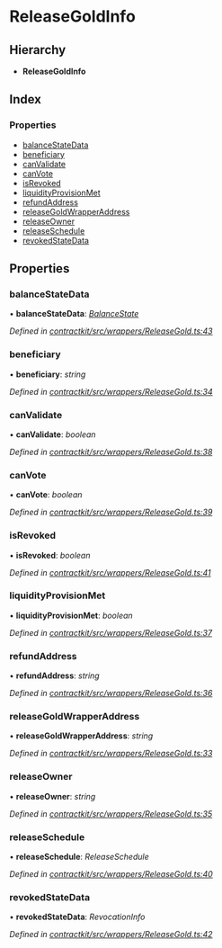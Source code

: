 # ReleaseGoldInfo

## Hierarchy

* **ReleaseGoldInfo**

## Index

### Properties

* [balanceStateData](_wrappers_releasegold_.releasegoldinfo.md#balancestatedata)
* [beneficiary](_wrappers_releasegold_.releasegoldinfo.md#beneficiary)
* [canValidate](_wrappers_releasegold_.releasegoldinfo.md#canvalidate)
* [canVote](_wrappers_releasegold_.releasegoldinfo.md#canvote)
* [isRevoked](_wrappers_releasegold_.releasegoldinfo.md#isrevoked)
* [liquidityProvisionMet](_wrappers_releasegold_.releasegoldinfo.md#liquidityprovisionmet)
* [refundAddress](_wrappers_releasegold_.releasegoldinfo.md#refundaddress)
* [releaseGoldWrapperAddress](_wrappers_releasegold_.releasegoldinfo.md#releasegoldwrapperaddress)
* [releaseOwner](_wrappers_releasegold_.releasegoldinfo.md#releaseowner)
* [releaseSchedule](_wrappers_releasegold_.releasegoldinfo.md#releaseschedule)
* [revokedStateData](_wrappers_releasegold_.releasegoldinfo.md#revokedstatedata)

## Properties

### balanceStateData

• **balanceStateData**: [_BalanceState_](_wrappers_releasegold_.balancestate.md)

_Defined in_ [_contractkit/src/wrappers/ReleaseGold.ts:43_](https://github.com/celo-org/celo-monorepo/blob/master/packages/sdk/contractkit/src/wrappers/ReleaseGold.ts#L43)

### beneficiary

• **beneficiary**: _string_

_Defined in_ [_contractkit/src/wrappers/ReleaseGold.ts:34_](https://github.com/celo-org/celo-monorepo/blob/master/packages/sdk/contractkit/src/wrappers/ReleaseGold.ts#L34)

### canValidate

• **canValidate**: _boolean_

_Defined in_ [_contractkit/src/wrappers/ReleaseGold.ts:38_](https://github.com/celo-org/celo-monorepo/blob/master/packages/sdk/contractkit/src/wrappers/ReleaseGold.ts#L38)

### canVote

• **canVote**: _boolean_

_Defined in_ [_contractkit/src/wrappers/ReleaseGold.ts:39_](https://github.com/celo-org/celo-monorepo/blob/master/packages/sdk/contractkit/src/wrappers/ReleaseGold.ts#L39)

### isRevoked

• **isRevoked**: _boolean_

_Defined in_ [_contractkit/src/wrappers/ReleaseGold.ts:41_](https://github.com/celo-org/celo-monorepo/blob/master/packages/sdk/contractkit/src/wrappers/ReleaseGold.ts#L41)

### liquidityProvisionMet

• **liquidityProvisionMet**: _boolean_

_Defined in_ [_contractkit/src/wrappers/ReleaseGold.ts:37_](https://github.com/celo-org/celo-monorepo/blob/master/packages/sdk/contractkit/src/wrappers/ReleaseGold.ts#L37)

### refundAddress

• **refundAddress**: _string_

_Defined in_ [_contractkit/src/wrappers/ReleaseGold.ts:36_](https://github.com/celo-org/celo-monorepo/blob/master/packages/sdk/contractkit/src/wrappers/ReleaseGold.ts#L36)

### releaseGoldWrapperAddress

• **releaseGoldWrapperAddress**: _string_

_Defined in_ [_contractkit/src/wrappers/ReleaseGold.ts:33_](https://github.com/celo-org/celo-monorepo/blob/master/packages/sdk/contractkit/src/wrappers/ReleaseGold.ts#L33)

### releaseOwner

• **releaseOwner**: _string_

_Defined in_ [_contractkit/src/wrappers/ReleaseGold.ts:35_](https://github.com/celo-org/celo-monorepo/blob/master/packages/sdk/contractkit/src/wrappers/ReleaseGold.ts#L35)

### releaseSchedule

• **releaseSchedule**: _ReleaseSchedule_

_Defined in_ [_contractkit/src/wrappers/ReleaseGold.ts:40_](https://github.com/celo-org/celo-monorepo/blob/master/packages/sdk/contractkit/src/wrappers/ReleaseGold.ts#L40)

### revokedStateData

• **revokedStateData**: _RevocationInfo_

_Defined in_ [_contractkit/src/wrappers/ReleaseGold.ts:42_](https://github.com/celo-org/celo-monorepo/blob/master/packages/sdk/contractkit/src/wrappers/ReleaseGold.ts#L42)

